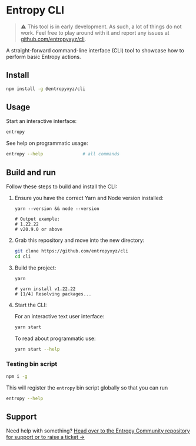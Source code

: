 # Entropy CLI

> :warning: This tool is in early development. As such, a lot of things do not work. Feel free to play around with it and report any issues at [github.com/entropyxyz/cli](https://github.com/entropyxyz/cli).

A straight-forward command-line interface (CLI) tool to showcase how to perform basic Entropy actions.

## Install

```bash
npm install -g @entropyxyz/cli
```

## Usage

Start an interactive interface:
```bash
entropy
```

See help on programmatic usage:
```bash
entropy --help               # all commands
```

## Build and run

Follow these steps to build and install the CLI:

1. Ensure you have the correct Yarn and Node version installed:

    ```shell
    yarn --version && node --version
    
    # Output example:
    # 1.22.22
    # v20.9.0 or above
    ```

1. Grab this repository and move into the new directory:

    ```bash
    git clone https://github.com/entropyxyz/cli
    cd cli
    ```

1. Build the project:

    ```plaintext
    yarn

    # yarn install v1.22.22
    # [1/4] Resolving packages...
    ```

1. Start the CLI:

    
    For an interactive text user interface:
    ```bash
    yarn start
    ```

    To read about programmatic use:
    ```bash
    yarn start --help
    ```

### Testing bin script

```bash
npm i -g
```
This will register the `entropy` bin script globally so that you can run

```bash
entropy --help
```

## Support

Need help with something? [Head over to the Entropy Community repository for support or to raise a ticket →](https://github.com/entropyxyz/community#support)
